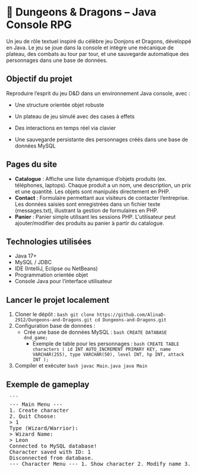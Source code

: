 # 🐉 Dungeons & Dragons – Java Console RPG
Un jeu de rôle textuel inspiré du célèbre jeu Donjons et Dragons, développé en Java. Le jeu se joue dans la console et intègre une mécanique de plateau, des combats au tour par tour, et une sauvegarde automatique des personnages dans une base de données.
 
## Objectif du projet
Reproduire l’esprit du jeu D&D dans un environnement Java console, avec :

  - Une structure orientée objet robuste

  - Un plateau de jeu simulé avec des cases à effets

  - Des interactions en temps réel via clavier

  - Une sauvegarde persistante des personnages créés dans une base de données MySQL
## Pages du site
- **Catalogue** : Affiche une liste dynamique d’objets produits (ex. téléphones, laptops). Chaque produit a un nom, une description, un prix et une quantité. Les objets sont manipulés directement en PHP.
- **Contact** : Formulaire permettant aux visiteurs de contacter l’entreprise. Les données saisies sont enregistrées dans un fichier texte (messages.txt), illustrant la gestion de formulaires en PHP.
- **Panier** : Panier simple utilisant les sessions PHP. L'utilisateur peut ajouter/modifier des produits au panier à partir du catalogue.
  

## Technologies utilisées
- Java 17+
- MySQL / JDBC
- IDE (IntelliJ, Eclipse ou NetBeans)
- Programmation orientée objet
- Console Java pour l’interface utilisateur
  
## Lancer le projet localement
1. Cloner le dépôt :
``bash
git clone https://github.com/AlinaD-2912/Dungeons-and-Dragons.git
cd Dungeons-and-Dragons.git ``
2. Configuration base de données :
   - Crée une base de données MySQL :
     ``bash
     CREATE DATABASE dnd_game;``
     - Exemple de table pour les personnages :
     ``bash
     CREATE TABLE characters (
  id INT AUTO_INCREMENT PRIMARY KEY,
  name VARCHAR(255),
  type VARCHAR(50),
  level INT,
  hp INT,
  attack INT
); ``
3. Compiler et exécuter
 ``bash
     javac Main.java
   java Main``
## Exemple de gameplay
   
<pre> ``` 
 --- Main Menu --- 
 1. Create character 
 2. Quit Choose: 
 > 1 
 Type (Wizard/Warrior): 
 > Wizard Name: 
 > Leon 
 Connected to MySQL database! 
 Character saved with ID: 1 
 Disconnected from database. 
 --- Character Menu --- 1. Show character 2. Modify name 3. Start game 4. Back > 3 Press Enter to roll the dice... You rolled: 3 Your new position: 3 Press Enter to roll the dice... You rolled: 1 Your new position: 4 You encountered a Evil Spirit! -------- Fight Started! ----------- ⠀⠀⠀⠀⠀⠀⠀⠀⠀⢀⣴⣿⣿⣿⣦⠀ ⠀⠀⠀⠀⣰⣿⡟⢻⣿⡟⢻⣧ ⠀⠀⠀⣰⣿⣿⣇⣸⣿⣇⣸⣿ ⠀⠀⣴⣿⣿⣿⣿⠟⢻⣿⣿⣿ ⣠⣾⣿⣿⣿⣿⣿⣤⣼⣿⣿⠇ ⢿⡿⢿⣿⣿⣿⣿⣿⣿⣿⡿⠀ ⠀⠀⠈⠿⠿⠋⠙⢿⣿⡿⠁⠀ -------- ENEMY ----------- Enemy: Evil Spirit Attack Level: 7 Life Level: 15 -------- YOU ----------- Attack Level: 13 Life Level: 3 --- Choice --- 1. Attack 2. Flee Choose: ``` </pre>
